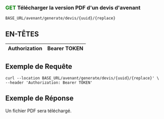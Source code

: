 
### <span style="color:green">GET</span> Télécharger la version PDF d'un devis d'avenant

````
BASE_URL/avenant/generate/devis/{uuid}/{replace}
````

## EN-TÊTES

| Authorization | Bearer TOKEN |
| ------------- | ----------- |


## Exemple de Requête

```curl
curl --location BASE_URL/avenant/generate/devis/{uuid}/{replace}' \
--header 'Authorization: Bearer TOKEN'
```

## Exemple de Réponse

Un fichier PDF sera téléchargé.
